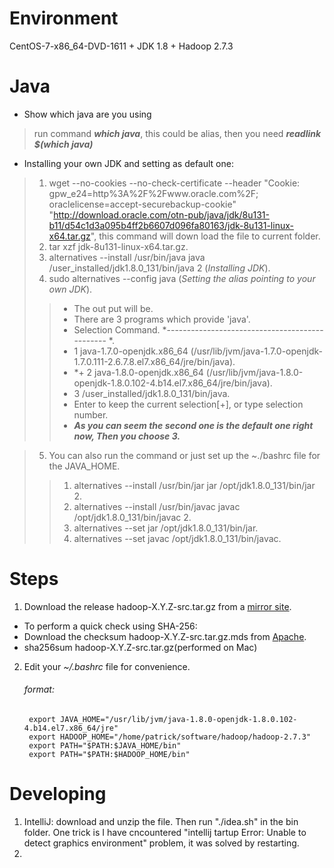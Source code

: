 # Environment
  CentOS-7-x86_64-DVD-1611 + JDK 1.8 + Hadoop 2.7.3
  
# Java
  * Show which java are you using
  > run command __*which java*__, this could be alias, then you need __*readlink $(which java)*__
  * Installing your own JDK and setting as default one:
  > 1. wget  --no-cookies --no-check-certificate --header "Cookie: gpw_e24=http%3A%2F%2Fwww.oracle.com%2F; oraclelicense=accept-securebackup-cookie" "http://download.oracle.com/otn-pub/java/jdk/8u131-b11/d54c1d3a095b4ff2b6607d096fa80163/jdk-8u131-linux-x64.tar.gz", this command will down load the file to current folder.
  > 2. tar xzf jdk-8u131-linux-x64.tar.gz.
  > 3. alternatives --install /usr/bin/java java /user_installed/jdk1.8.0_131/bin/java 2 (*Installing JDK*).
  > 4. sudo alternatives --config java (*Setting the alias pointing to your own JDK*).
  >> * The out put will be.
  >> * There are 3 programs which provide 'java'.
  >> * Selection   Command.
  >> *----------------------------------------------- *.
  >> * 1           java-1.7.0-openjdk.x86_64 (/usr/lib/jvm/java-1.7.0-openjdk-1.7.0.111-2.6.7.8.el7.x86_64/jre/bin/java).
  >> * *+ 2       java-1.8.0-openjdk.x86_64 (/usr/lib/jvm/java-1.8.0-openjdk-1.8.0.102-4.b14.el7.x86_64/jre/bin/java).
  >> * 3           /user_installed/jdk1.8.0_131/bin/java.
  >> * Enter to keep the current selection[+], or type selection number.
  >> * __*As you can seem the second one is the default one right now, Then you choose 3.*__
  
  > 5. You can also run the command or just set up the ~./bashrc file for the JAVA_HOME.
  >> 1. alternatives --install /usr/bin/jar jar /opt/jdk1.8.0_131/bin/jar 2.
  >> 2. alternatives --install /usr/bin/javac javac /opt/jdk1.8.0_131/bin/javac 2.
  >> 3. alternatives --set jar /opt/jdk1.8.0_131/bin/jar.
  >> 4. alternatives --set javac /opt/jdk1.8.0_131/bin/javac.



  

# Steps
1. Download the release hadoop-X.Y.Z-src.tar.gz from a [mirror site](http://www.apache.org/dyn/closer.cgi/hadoop/common).
  * To perform a quick check using SHA-256:
  * Download the checksum hadoop-X.Y.Z-src.tar.gz.mds from [Apache](https://dist.apache.org/repos/dist/release/hadoop/common/).
  * sha256sum hadoop-X.Y.Z-src.tar.gz(performed on Mac)
2. Edit your *~/.bashrc* file for convenience.
    ###### format:
        export JAVA_HOME="/usr/lib/jvm/java-1.8.0-openjdk-1.8.0.102-4.b14.el7.x86_64/jre"
        export HADOOP_HOME="/home/patrick/software/hadoop/hadoop-2.7.3"
        export PATH="$PATH:$JAVA_HOME/bin"
        export PATH="$PATH:$HADOOP_HOME/bin"
        
# Developing
1. IntelliJ: download and unzip the file. Then run "./idea.sh" in the bin folder. One trick is I have cncountered "intellij tartup Error: Unable to detect graphics environment" problem, it was solved by restarting.
2. 
